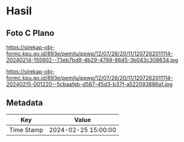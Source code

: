 # Hasil

## Foto C Plano

https://sirekap-obj-formc.kpu.go.id/893e/pemilu/ppwp/12/07/26/20/11/1207262011114-20240214-155902--73eb7bd8-4b29-4789-8645-3b043c308634.jpg

https://sirekap-obj-formc.kpu.go.id/893e/pemilu/ppwp/12/07/26/20/11/1207262011114-20240215-001220--5cbaafeb-d587-45d3-b37f-a522093886a1.jpg


## Metadata

| Key        | Value               |
| ---------- | ------------------- |
| Time Stamp | 2024-02-25 15:00:00 |



